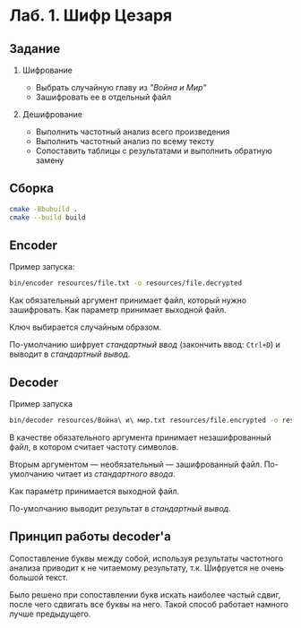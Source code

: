 # Лаб. 1. Шифр Цезаря

##  Задание

1. Шифрование
   * Выбрать случайную главу из *"Война и Мир"*
   * Зашифровать ее в отдельный файл

2. Дешифрование
   * Выполнить частотный анализ всего произведения
   * Выполнить частотный анализ по всему тексту
   * Сопоставить таблицы с результатами и выполнить обратную замену

## Сборка

```bash
cmake -Bbubuild .
cmake --build build
```

## Encoder

Пример запуска:

```bash
bin/encoder resources/file.txt -o resources/file.decrypted
```

Как обязательный аргумент принимает файл, который нужно зашифровать. Как параметр принимает выходной файл.

Ключ выбирается случайным образом.

По-умолчанию шифрует *стандартный ввод* (закончить ввод: `Ctrl+D`) и выводит в *стандартный вывод*.

## Decoder

Пример запуска

```bash
bin/decoder resources/Война\ и\ мир.txt resources/file.encrypted -o resources/file.decrypted
```

В качестве обязательного аргумента принимает незашифрованный файл, в котором считает частоту символов.

Вторым аргументом — необязательный — зашифрованный файл. По-умолчанию читает из *стандартного ввода*.

Как параметр принимается выходной файл.

По-умолчанию выводит результат в *стандартный вывод*.

## Принцип работы decoder'а

Сопоставление буквы между собой, используя результаты частотного анализа приводит к не читаемому результату, т.к. Шифруется не очень большой текст.

Было решено при сопоставлении букв искать наиболее частый сдвиг, после чего сдвигать все буквы на него. Такой способ работает намного лучше предыдущего.